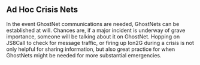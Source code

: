 ## Ad Hoc Crisis Nets

In the event GhostNet communications are needed,
GhostNets can be established at will. Chances are,
if a major incident is underway of grave importance,
someone will be talking about it on GhostNet. Hopping
on JS8Call to check for message traffic, or firing up
Ion2G during a crisis is not only helpful for sharing
information, but also great practice for when GhostNets
might be needed for more substantial emergencies.